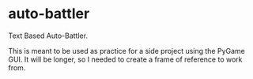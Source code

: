 # auto-battler
Text Based Auto-Battler.  

This is meant to be used as practice for a side project using the PyGame GUI.  It will be longer, so I needed to create a frame of reference to work from.
